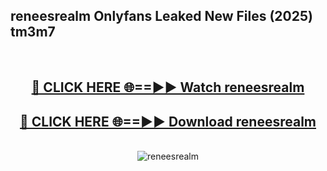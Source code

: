 <h2>reneesrealm Onlyfans Leaked New Files (2025) tm3m7</h2>
<br>
<div align="center">
<h2><a href="https://mediafiles.top/reneesrealm&ref=git" rel="nofollow">🔴 CLICK HERE 🌐==►► Watch reneesrealm</a></h2>
<h2><a href="https://mediafiles.top/reneesrealm&ref=git" rel="nofollow">🔴 CLICK HERE 🌐==►► Download reneesrealm</a></h2>
<br>
<a href="https://mediafiles.top/reneesrealm&ref=git" rel="nofollow" data-target="animated-image.originalLink"><img src="https://i.ibb.co.com/xMMVF88/686577567.gif" alt="reneesrealm" style="max-width: 100%; display: inline-block;" data-target="animated-image.originalImage"></a>
</div>
<br>
<br>